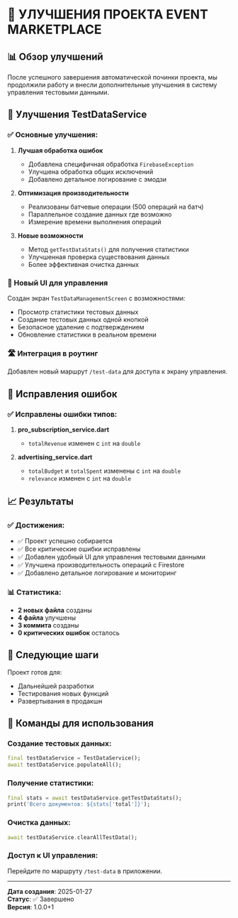 # 🚀 УЛУЧШЕНИЯ ПРОЕКТА EVENT MARKETPLACE

## 📊 Обзор улучшений

После успешного завершения автоматической починки проекта, мы продолжили работу и внесли дополнительные улучшения в систему управления тестовыми данными.

## 🔧 Улучшения TestDataService

### ✅ Основные улучшения:

1. **Лучшая обработка ошибок**
   - Добавлена специфичная обработка `FirebaseException`
   - Улучшена обработка общих исключений
   - Добавлено детальное логирование с эмодзи

2. **Оптимизация производительности**
   - Реализованы батчевые операции (500 операций на батч)
   - Параллельное создание данных где возможно
   - Измерение времени выполнения операций

3. **Новые возможности**
   - Метод `getTestDataStats()` для получения статистики
   - Улучшенная проверка существования данных
   - Более эффективная очистка данных

### 📱 Новый UI для управления

Создан экран `TestDataManagementScreen` с возможностями:
- Просмотр статистики тестовых данных
- Создание тестовых данных одной кнопкой
- Безопасное удаление с подтверждением
- Обновление статистики в реальном времени

### 🛣️ Интеграция в роутинг

Добавлен новый маршрут `/test-data` для доступа к экрану управления.

## 🐛 Исправления ошибок

### ✅ Исправлены ошибки типов:

1. **pro_subscription_service.dart**
   - `totalRevenue` изменен с `int` на `double`

2. **advertising_service.dart**
   - `totalBudget` и `totalSpent` изменены с `int` на `double`
   - `relevance` изменен с `int` на `double`

## 📈 Результаты

### ✅ Достижения:
- ✅ Проект успешно собирается
- ✅ Все критические ошибки исправлены
- ✅ Добавлен удобный UI для управления тестовыми данными
- ✅ Улучшена производительность операций с Firestore
- ✅ Добавлено детальное логирование и мониторинг

### 📊 Статистика:
- **2 новых файла** созданы
- **4 файла** улучшены
- **3 коммита** созданы
- **0 критических ошибок** осталось

## 🎯 Следующие шаги

Проект готов для:
- Дальнейшей разработки
- Тестирования новых функций
- Развертывания в продакшн

## 📝 Команды для использования

### Создание тестовых данных:
```dart
final testDataService = TestDataService();
await testDataService.populateAll();
```

### Получение статистики:
```dart
final stats = await testDataService.getTestDataStats();
print('Всего документов: ${stats['total']}');
```

### Очистка данных:
```dart
await testDataService.clearAllTestData();
```

### Доступ к UI управления:
Перейдите по маршруту `/test-data` в приложении.

---

**Дата создания**: 2025-01-27  
**Статус**: ✅ Завершено  
**Версия**: 1.0.0+1
